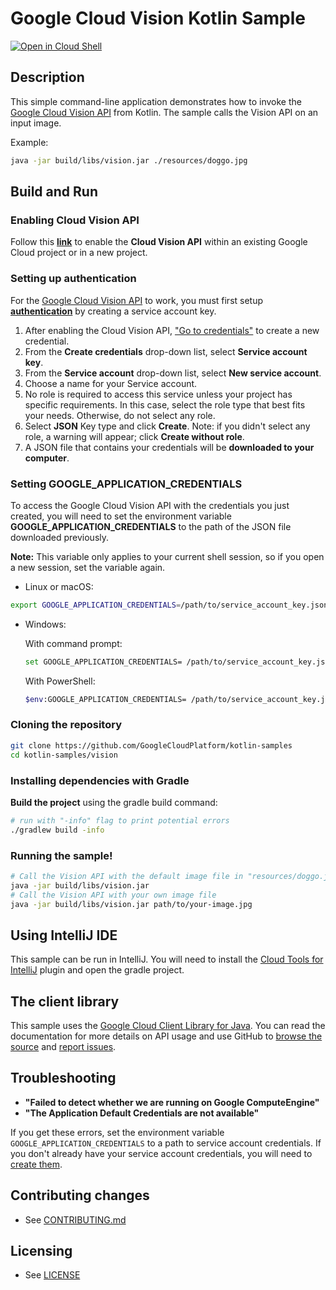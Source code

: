 # Google Cloud Vision Kotlin Sample

[![Open in Cloud Shell][shell_img]][shell_link]

[shell_img]: http://gstatic.com/cloudssh/images/open-btn.png
[shell_link]: https://console.cloud.google.com/cloudshell/open?git_repo=https://github.com/googlecloudplatform/kotlin-samples&page=editor&working_dir=vision

## Description

This simple command-line application demonstrates how to invoke the [Google
Cloud Vision API][vision-api-docs] from Kotlin. The sample calls the Vision API on an input image.

Example:
```sh 
java -jar build/libs/vision.jar ./resources/doggo.jpg
```


## Build and Run

### Enabling Cloud Vision API

Follow this **[link][enable-vision-api]** to enable the **Cloud Vision API** within an existing Google Cloud project or in a new project.

### Setting up authentication

For the [Google
Cloud Vision API][vision-api-docs] to work, you must first setup **[authentication](https://cloud.google.com/docs/authentication/production)** by creating a service account key.

1. After enabling the Cloud Vision API, ["Go to credentials"][create-creds] to create a new credential.
2. From the **Create credentials** drop-down list, select **Service account key**.
3. From the **Service account** drop-down list, select **New service account**.
4. Choose a name for your Service account.
4. No role is required to access this service unless your project has specific requirements. In this case, select the role type that best fits your needs. Otherwise, do not select any role.
5. Select **JSON** Key type and click **Create**. Note: if you didn't select any role, a warning will appear; click **Create without role**.
6. A JSON file that contains your credentials will be **downloaded to your computer**.

### Setting GOOGLE_APPLICATION_CREDENTIALS

To access the Google Cloud Vision API with the credentials you just created, you will need to set the environment variable **GOOGLE_APPLICATION_CREDENTIALS** to the path of the JSON file downloaded previously.

**Note:** This variable only applies to your current shell session, so if you open a new session, set the variable again.

* Linux or macOS: 
```sh
export GOOGLE_APPLICATION_CREDENTIALS=/path/to/service_account_key.json
```
* Windows: 

   With command prompt:
   ```sh
   set GOOGLE_APPLICATION_CREDENTIALS= /path/to/service_account_key.json
   ```
   With PowerShell:
   ```sh
   $env:GOOGLE_APPLICATION_CREDENTIALS= /path/to/service_account_key.json
   ```
### Cloning the repository
```sh
git clone https://github.com/GoogleCloudPlatform/kotlin-samples
cd kotlin-samples/vision
```
### Installing dependencies with Gradle

**Build the project** using the gradle build command:
```sh
# run with "-info" flag to print potential errors
./gradlew build -info
```

### Running the sample!

```sh
# Call the Vision API with the default image file in "resources/doggo.jpg"
java -jar build/libs/vision.jar
# Call the Vision API with your own image file
java -jar build/libs/vision.jar path/to/your-image.jpg
```

## Using IntelliJ IDE

This sample can be run in IntelliJ. You will need to install the
[Cloud Tools for IntelliJ][cloud-tools-intellij] plugin and open the gradle
project.

## The client library

This sample uses the [Google Cloud Client Library for Java][google-cloud-java].
You can read the documentation for more details on API usage and use GitHub
to [browse the source][google-cloud-java-source] and
[report issues][google-cloud-java-issues].

## Troubleshooting

 * **"Failed to detect whether we are running on Google ComputeEngine"**
 * **"The Application Default Credentials are not available"**

If you get these errors, set the environment variable
`GOOGLE_APPLICATION_CREDENTIALS` to a path to service account credentials. If
you don't already have your service account credentials, you will need to
[create them][create-creds].

[vision-api-docs]: https://cloud.google.com/vision/
[enable-vision-api]: https://console.cloud.google.com/flows/enableapi?apiid=vision.googleapis.com
[gradle]: https://docs.gradle.org/current/userguide/installation.html
[create-creds]: https://console.cloud.google.com/apis/credentials
[cloud-tools-intellij]: https://cloud.google.com/tools/intellij/docs/
[google-cloud-java]: https://googlecloudplatform.github.io/google-cloud-java
[google-cloud-java-source]: https://github.com/GoogleCloudPlatform/google-cloud-java
[google-cloud-java-issues]: https://github.com/GoogleCloudPlatform/google-cloud-java/issues

## Contributing changes

* See [CONTRIBUTING.md](../CONTRIBUTING.md)

## Licensing

* See [LICENSE](../LICENSE)

